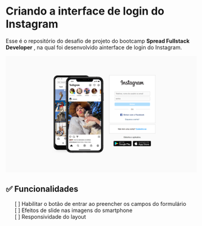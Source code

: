 # Criando a interface de login do Instagram

Esse é o repositório do desafio de projeto do bootcamp **Spread Fullstack Developer** , na qual foi desenvolvido ainterface de login do Instagram.

![Interface de login Instagram!](images/preview-login-instagram.png "Interface de login Instagram")

## ✅ Funcionalidades

<ul style="list-style: none;"> 
    <li>[ ] Habilitar o botão de entrar ao preencher os campos do formulário</li>
    <li>[ ] Efeitos de slide nas imagens do smartphone</li>
    <li>[ ] Responsividade do layout</li>
</ul>